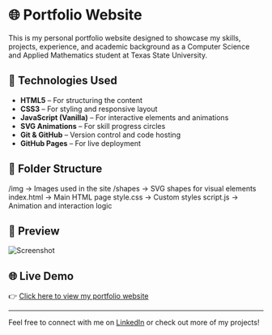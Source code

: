 # 🌐 Portfolio Website

This is my personal portfolio website designed to showcase my skills, projects, experience, and academic background as a Computer Science and Applied Mathematics student at Texas State University.

## 🚀 Technologies Used

- **HTML5** – For structuring the content  
- **CSS3** – For styling and responsive layout  
- **JavaScript (Vanilla)** – For interactive elements and animations  
- **SVG Animations** – For skill progress circles  
- **Git & GitHub** – Version control and code hosting  
- **GitHub Pages** – For live deployment

## 📂 Folder Structure

/img → Images used in the site
/shapes → SVG shapes for visual elements
index.html → Main HTML page
style.css → Custom styles
script.js → Animation and interaction logic


## 📸 Preview

![Screenshot](https://user-images.githubusercontent.com/your-username/your-preview-image.png)

## 🌐 Live Demo

👉 [Click here to view my portfolio website](https://roni17-cyber.github.io/Portfolio-Website)

---

Feel free to connect with me on [LinkedIn](https://www.linkedin.com/in/ronish-karki/) or check out more of my projects!

